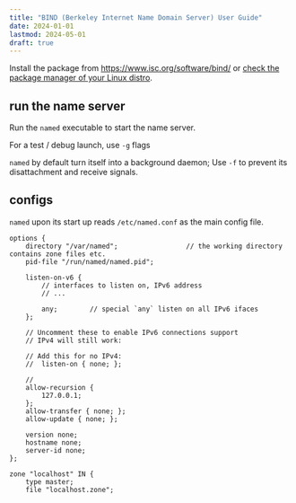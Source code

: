 ```yaml
---
title: "BIND (Berkeley Internet Name Domain Server) User Guide"
date: 2024-01-01
lastmod: 2024-05-01
draft: true
---
```


Install the package from https://www.isc.org/software/bind/ or [check the package manager of your Linux distro](https://wiki.archlinux.org/title/BIND).

## run the name server

Run the `named` executable to start the name server.

For a test / debug launch, use `-g` flags


`named` by default turn itself into a background daemon; Use `-f` to prevent its disattachment and receive signals.

## configs

`named` upon its start up reads `/etc/named.conf` as the main config file.



```named
options {
    directory "/var/named";                 // the working directory contains zone files etc.
    pid-file "/run/named/named.pid";

    listen-on-v6 {
        // interfaces to listen on, IPv6 address
        // ...

        any;        // special `any` listen on all IPv6 ifaces
    };

    // Uncomment these to enable IPv6 connections support
    // IPv4 will still work:
    
    // Add this for no IPv4:
    //  listen-on { none; };

    // 
    allow-recursion {
        127.0.0.1;
    };
    allow-transfer { none; };
    allow-update { none; };

    version none;
    hostname none;
    server-id none;
};

zone "localhost" IN {
    type master;
    file "localhost.zone";
